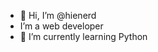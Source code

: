 - 👋 Hi, I’m @hienerd
- I’m a web developer
- 🌱 I’m currently learning Python

<!---
shiinez/shiinez is a ✨ special ✨ repository because its `README.md` (this file) appears on your GitHub profile.
You can click the Preview link to take a look at your changes.
--->
